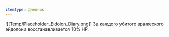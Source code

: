 ```yaml
---
itemtype: Дневник
---
```

![[Temp/Placeholder_Eidolon_Diary.png]]
За каждого убитого вражеского эйдолона восстанавливается 10% HP.
